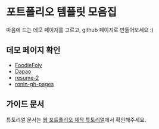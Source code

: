 # 포트폴리오 템플릿 모음집
마음에 드는 데모 페이지를 고르고, github 페이지로 만들어보세요 :)

## 데모 페이지 확인
- [FoodieFoly]([http://c6d2305t1.itwillbs.com/foly/Main.lo)
- [Dapao](https://ssos2.github.io/soeun_popol/Dapao/)
- [resume-2](https://ssos2.github.io/soeun_popol/resume-2-master/)
- [ronin-gh-pages](https://ssos2.github.io/soeun_popol/ronin-gh-pages/)

## 가이드 문서

튜토리얼 문서는 [웹 포트폴리오 제작 튜토리얼](https://www.notion.so/cucus/85e3bec77d904f1fa282cec4756232c3)에서 확인해주세요.
